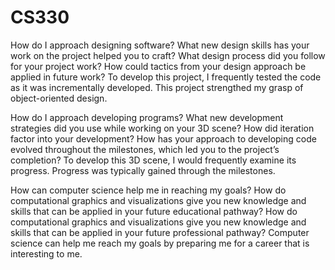 # CS330
How do I approach designing software? What new design skills has your work on the project helped you to craft? What design process did you follow for your project work? How could tactics from your design approach be applied in future work?
To develop this project, I frequently tested the code as it was incrementally developed. This project strengthed my grasp of object-oriented design.

How do I approach developing programs?
What new development strategies did you use while working on your 3D scene?
How did iteration factor into your development?
How has your approach to developing code evolved throughout the milestones, which led you to the project’s completion?
To develop this 3D scene, I would frequently examine its progress. Progress was typically gained through the milestones.

How can computer science help me in reaching my goals?
How do computational graphics and visualizations give you new knowledge and skills that can be applied in your future educational pathway?
How do computational graphics and visualizations give you new knowledge and skills that can be applied in your future professional pathway?
Computer science can help me reach my goals by preparing me for a career that is interesting to me.
